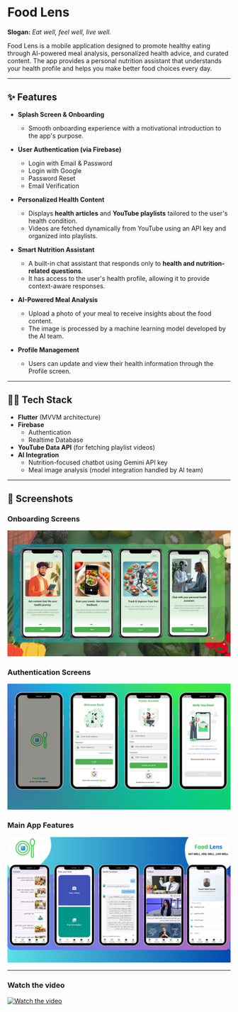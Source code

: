 # Food Lens

**Slogan:** *Eat well, feel well, live well.*

Food Lens is a mobile application designed to promote healthy eating through AI-powered meal analysis, personalized health advice, and curated content. The app provides a personal nutrition assistant that understands your health profile and helps you make better food choices every day.

---

## ✨ Features

- **Splash Screen & Onboarding**
  - Smooth onboarding experience with a motivational introduction to the app's purpose.
  
- **User Authentication (via Firebase)**
  - Login with Email & Password
  - Login with Google
  - Password Reset
  - Email Verification

- **Personalized Health Content**
  - Displays **health articles** and **YouTube playlists** tailored to the user's health condition.
  - Videos are fetched dynamically from YouTube using an API key and organized into playlists.

- **Smart Nutrition Assistant**
  - A built-in chat assistant that responds only to **health and nutrition-related questions**.
  - It has access to the user's health profile, allowing it to provide context-aware responses.

- **AI-Powered Meal Analysis**
  - Upload a photo of your meal to receive insights about the food content.
  - The image is processed by a machine learning model developed by the AI team.

- **Profile Management**
  - Users can update and view their health information through the Profile screen.

---

## 🧑‍💻 Tech Stack

- **Flutter** (MVVM architecture)
- **Firebase**
  - Authentication
  - Realtime Database
- **YouTube Data API** (for fetching playlist videos)
- **AI Integration**
  - Nutrition-focused chatbot using Gemini API key
  - Meal image analysis (model integration handled by AI team)

---

## 📸 Screenshots

<!-- Add the actual image links after uploading them to your repo -->

### Onboarding Screens

![Onboarding Screen](assets\readme\onboarding.png)

### Authentication Screens

![Authentication Screens](assets\readme\auth.png)

### Main App Features

![Main Features Screens](assets\readme\home.png)

---

### Watch the video

[![Watch the video](https://i.ytimg.com/vi/2QXLybBqTmw/oardefault.jpg?sqp=-oaymwEoCJUDENAFSFqQAgHyq4qpAxcIARUAAIhC2AEB4gEKCBgQAhgGOAFAAQ==&rs=AOn4CLAWCFgzh3McINWf_d7kKGSMIo93HQ)](https://www.youtube.com/watch?v=2QXLybBqTmw&ab_channel=YousefAbdelSamad)
